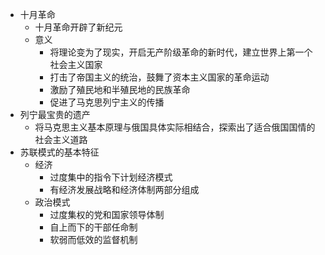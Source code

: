 - 十月革命
	- 十月革命开辟了新纪元
	- 意义
		- 将理论变为了现实，开启无产阶级革命的新时代，建立世界上第一个社会主义国家
		- 打击了帝国主义的统治，鼓舞了资本主义国家的革命运动
		- 激励了殖民地和半殖民地的民族革命
		- 促进了马克思列宁主义的传播
- 列宁最宝贵的遗产
	- 将马克思主义基本原理与俄国具体实际相结合，探索出了适合俄国国情的社会主义道路
- 苏联模式的基本特征
	- 经济
		- 过度集中的指令下计划经济模式
		- 有经济发展战略和经济体制两部分组成
	- 政治模式
		- 过度集权的党和国家领导体制
		- 自上而下的干部任命制
		- 软弱而低效的监督机制